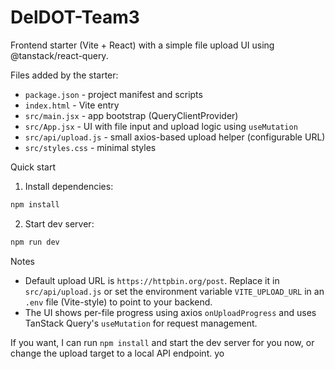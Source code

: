 # DelDOT-Team3

Frontend starter (Vite + React) with a simple file upload UI using @tanstack/react-query.

Files added by the starter:

- `package.json` - project manifest and scripts
- `index.html` - Vite entry
- `src/main.jsx` - app bootstrap (QueryClientProvider)
- `src/App.jsx` - UI with file input and upload logic using `useMutation`
- `src/api/upload.js` - small axios-based upload helper (configurable URL)
- `src/styles.css` - minimal styles

Quick start

1. Install dependencies:

```bash
npm install
```

2. Start dev server:

```bash
npm run dev
```

Notes

- Default upload URL is `https://httpbin.org/post`. Replace it in `src/api/upload.js` or set the environment variable `VITE_UPLOAD_URL` in an `.env` file (Vite-style) to point to your backend.
- The UI shows per-file progress using axios `onUploadProgress` and uses TanStack Query's `useMutation` for request management.

If you want, I can run `npm install` and start the dev server for you now, or change the upload target to a local API endpoint.
yo
